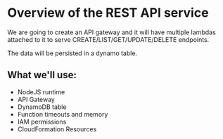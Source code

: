 # Overview of the REST API service

We are going to create an API gateway and it will have multiple lambdas attached to it to serve CREATE/LIST/GET/UPDATE/DELETE endpoints.

The data will be persisted in a dynamo table.

## What we'll use:

- NodeJS runtime
- API Gateway
- DynamoDB table
- Function timeouts and memory
- IAM permissions
- CloudFormation Resources